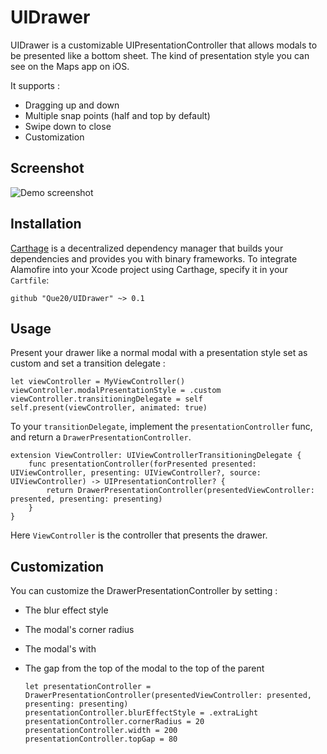 # UIDrawer
UIDrawer is a customizable UIPresentationController that allows modals to be presented like a bottom sheet. The kind of presentation style you can see on the Maps app on iOS.

It supports :
- Dragging up and down
- Multiple snap points (half and top by default)
- Swipe down to close
- Customization

## Screenshot

![Demo screenshot](https://raw.githubusercontent.com/Que20/UIDrawer/master/demo.gif)

## Installation

[Carthage](https://github.com/Carthage/Carthage) is a decentralized dependency manager that builds your dependencies and provides you with binary frameworks. To integrate Alamofire into your Xcode project using Carthage, specify it in your `Cartfile`:

```ogdl
github "Que20/UIDrawer" ~> 0.1
```

## Usage

Present your drawer like a normal modal with a presentation style set as custom and set a transition delegate :

    let viewController = MyViewController()
    viewController.modalPresentationStyle = .custom
    viewController.transitioningDelegate = self
    self.present(viewController, animated: true)

To your `transitionDelegate`, implement the `presentationController` func, and return a `DrawerPresentationController`.

    extension ViewController: UIViewControllerTransitioningDelegate {
        func presentationController(forPresented presented: UIViewController, presenting: UIViewController?, source: UIViewController) -> UIPresentationController? {
            return DrawerPresentationController(presentedViewController: presented, presenting: presenting)
        }
    }

Here `ViewController` is the controller that presents the drawer.

## Customization

You can customize the DrawerPresentationController by setting :
- The blur effect style
- The modal's corner radius
- The modal's with
- The gap from the top of the modal to the top of the parent

      let presentationController = DrawerPresentationController(presentedViewController: presented, presenting: presenting)
      presentationController.blurEffectStyle = .extraLight
      presentationController.cornerRadius = 20
      presentationController.width = 200
      presentationController.topGap = 80
